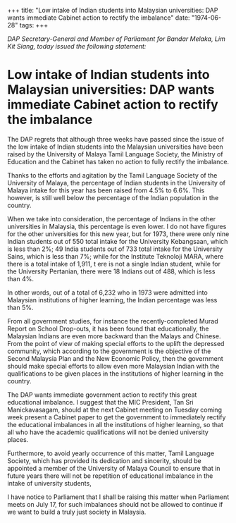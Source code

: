 +++ 
title: "Low intake of Indian students into Malaysian universities: DAP wants immediate Cabinet action to rectify the imbalance"
date: "1974-06-28"
tags:
+++

_DAP Secretary-General and Member of Parliament for Bandar Melaka, Lim Kit Siang, today issued the following statement:_

# Low intake of Indian students into Malaysian universities: DAP wants immediate Cabinet action to rectify the imbalance

The DAP regrets that although three weeks have passed since the issue of the low intake of Indian students into the Malaysian universities have been raised by the University of Malaya Tamil Language Society, the Ministry of Education and the Cabinet has taken no action to fully rectify the imbalance.</u>

Thanks to the efforts and agitation by the Tamil Language Society of the University of Malaya, the percentage of Indian students in the University of Malaya intake for this year has been raised from 4.5% to 6.6%. This however, is still well below the percentage of the Indian population in the country.

When we take into consideration, the percentage of Indians in the other universities in Malaysia, this percentage is even lower. I do not have figures for the other universities for this new year, but for 1973, there were only nine Indian students out of 550 total intake for the University Kebangsaan, which is less than 2%; 49 India students out of 733 total intake for the University Sains, which is less than 7%; while for the Institute Teknoloji MARA, where there is a total intake of 1,911, t ere is not a single Indian student, while for the University Pertanian, there were 18 Indians out of 488, which is less than 4%.

In other words, out of a total of 6,232 who in 1973 were admitted into Malaysian institutions of higher learning, the Indian percentage was less than 5%.

From all government studies, for instance the recently-completed Murad Report on School Drop-outs, it has been found that educationally, the Malaysian Indians are even more backward than the Malays and Chinese. From the point of view of making special efforts to the uplift the depressed community, which according to the government is the objective of the Second Malaysia Plan and the New Economic Policy, then the government should make special efforts to allow even more Malaysian Indian with the qualifications to be given places in the institutions of higher learning in the country.

The DAP wants immediate government action to rectify this great educational imbalance. I suggest that the MIC President, Tan Sri Manickavasagam, should at the next Cabinet meeting on Tuesday coming week present a Cabinet paper to get the government to immediately rectify the educational imbalances in all the institutions of higher learning, so that all who have the academic qualifications will not be denied university places.

Furthermore, to avoid yearly occurrence of this matter, Tamil Language Society, which has provided its dedication and sincerity, should be appointed a member of the University of Malaya Council to ensure that in future years there will not be repetition of educational imbalance in the intake of university students,

I have notice to Parliament that I shall be raising this matter when Parliament meets on July 17, for such imbalances should not be allowed to continue if we want to build a truly just society in Malaysia.
 
